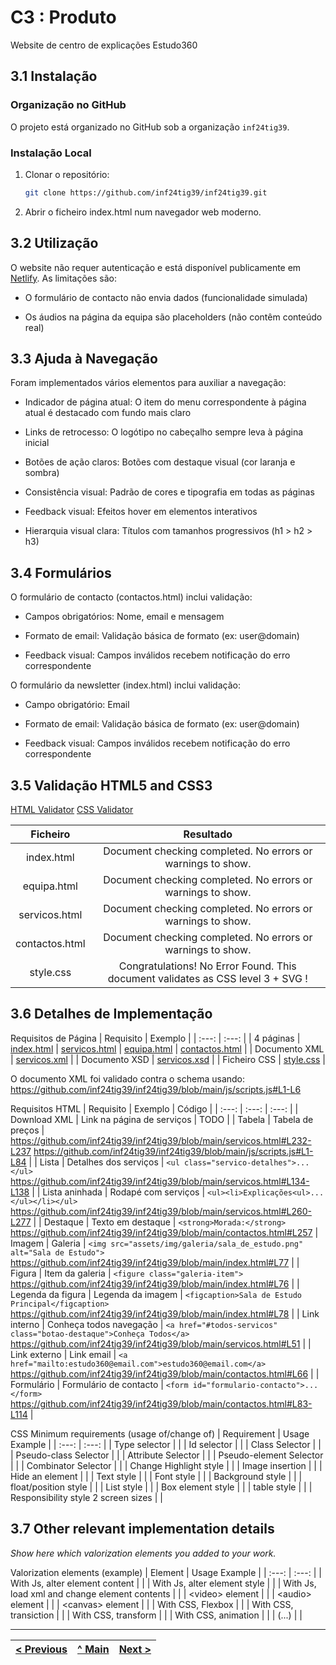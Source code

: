 # C3 : Produto

Website de centro de explicações Estudo360

## 3.1 Instalação

### Organização no GitHub

O projeto está organizado no GitHub sob a organização `inf24tig39`.

### Instalação Local

1. Clonar o repositório:
   ```bash
   git clone https://github.com/inf24tig39/inf24tig39.git
   ```
2. Abrir o ficheiro index.html num navegador web moderno.

## 3.2 Utilização

O website não requer autenticação e está disponível publicamente em [Netlify](https://inf24tig39.netlify.app). As limitações são:

- O formulário de contacto não envia dados (funcionalidade simulada)

- Os áudios na página da equipa são placeholders (não contêm conteúdo real)

## 3.3 Ajuda à Navegação

Foram implementados vários elementos para auxiliar a navegação:

- Indicador de página atual: O item do menu correspondente à página atual é destacado com fundo mais claro

- Links de retrocesso: O logótipo no cabeçalho sempre leva à página inicial

- Botões de ação claros: Botões com destaque visual (cor laranja e sombra)

- Consistência visual: Padrão de cores e tipografia em todas as páginas

- Feedback visual: Efeitos hover em elementos interativos

- Hierarquia visual clara: Títulos com tamanhos progressivos (h1 > h2 > h3)

## 3.4 Formulários

O formulário de contacto (contactos.html) inclui validação:

- Campos obrigatórios: Nome, email e mensagem

- Formato de email: Validação básica de formato (ex: user@domain)

- Feedback visual: Campos inválidos recebem notificação do erro correspondente

O formulário da newsletter (index.html) inclui validação:

- Campo obrigatório: Email

- Formato de email: Validação básica de formato (ex: user@domain)

- Feedback visual: Campos inválidos recebem notificação do erro correspondente

## 3.5 Validação HTML5 and CSS3

[HTML Validator](https://validator.w3.org/nu/#file)
[CSS Validator](https://jigsaw.w3.org/css-validator/#validate_by_upload)

|    Ficheiro    |                                    Resultado                                    |
| :------------: | :-----------------------------------------------------------------------------: |
|   index.html   |           Document checking completed. No errors or warnings to show.           |
|  equipa.html   |           Document checking completed. No errors or warnings to show.           |
| servicos.html  |           Document checking completed. No errors or warnings to show.           |
| contactos.html |           Document checking completed. No errors or warnings to show.           |
|   style.css    | Congratulations! No Error Found. This document validates as CSS level 3 + SVG ! |

## 3.6 Detalhes de Implementação

Requisitos de Página
| Requisito | Exemplo |
| :---: | :---: |
| 4 páginas | [index.html](../index.html) | [servicos.html](../servicos.html) | [equipa.html](../equipa.html) | [contactos.html](../contactos.html) |
| Documento XML | [servicos.xml](../xml/servicos.xml) |
| Documento XSD | [servicos.xsd](../xml/servicos.xsd) |
| Ficheiro CSS | [style.css](../css/style.css) |

O documento XML foi validado contra o schema usando:
https://github.com/inf24tig39/inf24tig39/blob/main/js/scripts.js#L1-L6

Requisitos HTML
| Requisito | Exemplo | Código |
| :---: | :---: | :---: |
| Download XML | Link na página de serviços | TODO |
| Tabela | Tabela de preços | https://github.com/inf24tig39/inf24tig39/blob/main/servicos.html#L232-L237    https://github.com/inf24tig39/inf24tig39/blob/main/js/scripts.js#L1-L84 |
| Lista | Detalhes dos serviços | ``` <ul class="servico-detalhes">...</ul> ``` https://github.com/inf24tig39/inf24tig39/blob/main/servicos.html#L134-L138 |
| Lista aninhada | Rodapé com serviços | ``` <ul><li>Explicações<ul>...</ul></li></ul> ``` https://github.com/inf24tig39/inf24tig39/blob/main/servicos.html#L260-L277 |
| Destaque | Texto em destaque | ``` <strong>Morada:</strong> ```                                                                                               https://github.com/inf24tig39/inf24tig39/blob/main/contactos.html#L257
| Imagem | Galeria | ``` <img src="assets/img/galeria/sala_de_estudo.png" alt="Sala de Estudo"> ``` https://github.com/inf24tig39/inf24tig39/blob/main/index.html#L77 |
| Figura | Item da galeria | ``` <figure class="galeria-item"> ``` https://github.com/inf24tig39/inf24tig39/blob/main/index.html#L76 |
| Legenda da figura | Legenda da imagem | ``` <figcaption>Sala de Estudo Principal</figcaption> ``` https://github.com/inf24tig39/inf24tig39/blob/main/index.html#L78 |
| Link interno | Conheça todos navegação | ``` <a href="#todos-servicos" class="botao-destaque">Conheça Todos</a> ``` https://github.com/inf24tig39/inf24tig39/blob/main/servicos.html#L51 |
| Link externo | Link email | ``` <a href="mailto:estudo360@email.com">estudo360@email.com</a> ``` https://github.com/inf24tig39/inf24tig39/blob/main/contactos.html#L66 |
| Formulário | Formulário de contacto | ``` <form id="formulario-contacto">...</form> ``` https://github.com/inf24tig39/inf24tig39/blob/main/contactos.html#L83-L114 |

CSS Minimum requirements (usage of/change of)
| Requirement | Usage Example |
| :---: | :---: |
| Type selector | |
| Id selector | |
| Class Selector | |
| Pseudo-class Selector | |
| Attribute Selector | |
| Pseudo-element Selector | |
| Combinator Selector | |
| Change Highlight style | |
| Image insertion | |
| Hide an element | |
| Text style | |
| Font style | |
| Background style | |
| float/position style | |
| List style | |
| Box element style | |
| table style | |
| Responsibility style 2 screen sizes | |

## 3.7 Other relevant implementation details

_Show here which valorization elements you added to your work._

Valorization elements (example)
| Element | Usage Example |
| :---: | :---: |
| With Js, alter element content | |
| With Js, alter element style | |
| With Js, load xml and change element contents | |
| &lt;video&gt; element | |
| &lt;audio&gt; element | |
| &lt;canvas&gt; element | |
| With CSS, Flexbox | |
| With CSS, transiction | |
| With CSS, transform | |
| With CSS, animation | |
| (...) | |

---

| [< Previous](c2.md) | [^ Main](../../../) | [Next >](c4.md) |
| :------------------ | :-----------------: | --------------: |
